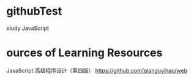 # githubTest
study JavaScript

# ources of Learning Resources
JavaScript 高级程序设计（第四版）
https://github.com/qianguyihao/web
